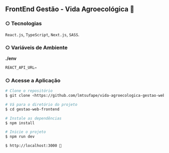 ## FrontEnd Gestão - Vida Agroecológica 🌱

### ○ Tecnologias
`React.js`, `TypeScript`, `Next.js`, `SASS`.

### ○ Variáveis de Ambiente
<sample><strong>./env</strong></sample>
```python
REACT_API_URL=
```

### ○ Acesse a Aplicação 
```bash
# Clone o repositório
$ git clone <https://github.com/lmtsufape/vida-agroecologica-gestao-web-v2.git>

# Vá para o diretório do projeto
$ cd gestao-web-frontend

# Instale as dependências
$ npm install

# Inicie o projeto
$ npm run dev

$ http://localhost:3000 🎉
```
